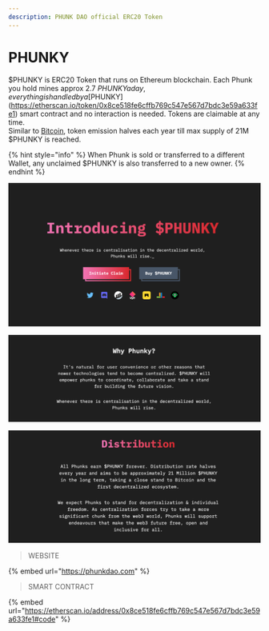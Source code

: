 ```yaml
---
description: PHUNK DAO official ERC20 Token
---
```


# PHUNKY

$PHUNKY is ERC20 Token that runs on Ethereum blockchain. Each Phunk you hold mines approx 2.7 $PHUNKY a day, everything is handled by a [$PHUNKY](https://etherscan.io/token/0x8ce518fe6cffb769c547e567d7bdc3e59a633fe1) smart contract and no interaction is needed. Tokens are claimable at any time. \
Similar to [Bitcoin](https://bitcoin.org), token emission halves each year till max supply of 21M $PHUNKY is reached.&#x20;

{% hint style="info" %}
When Phunk is sold or transferred to a different Wallet, any unclaimed $PHUNKY is also transferred to a new owner.&#x20;
{% endhint %}

![](<../.gitbook/assets/Screen Shot 2022-03-17 at 17.29.42.png>)

![](<../.gitbook/assets/Screen Shot 2022-03-17 at 18.07.36.png>)

![](<../.gitbook/assets/Screen Shot 2022-03-17 at 17.59.11.png>)

> WEBSITE

{% embed url="https://phunkdao.com" %}

> SMART CONTRACT

{% embed url="https://etherscan.io/address/0x8ce518fe6cffb769c547e567d7bdc3e59a633fe1#code" %}
